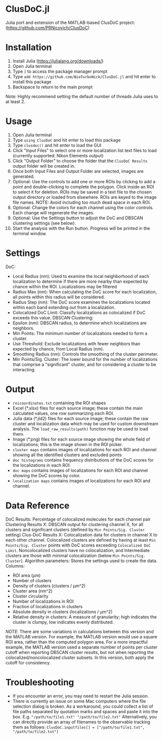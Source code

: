 # ClusDoC.jl
Julia port and extension of the MATLAB-based ClusDoC project: (https://github.com/PRNicovich/ClusDoC)

Installation
============

1. Install Julia (https://julialang.org/downloads/)
2. Open Julia terminal
3. Type `]` to access the package manager prompt
4. Type `add https://github.com/BioTurboNick/ClusDoC.jl` and hit enter to install this package
5. Backspace to return to the main prompt

Note: Highly recommend setting the default number of threads Julia uses to at least 2.

Usage
=====

1. Open Julia terminal
2. Type `using ClusDoC` and hit enter to load this package
3. Type `clusdoc()` and hit enter to load the GUI
4. Click "Input Files" to select one or more localization list text files to load (currently supported: Nikon Elements output)
5. Click "Output Folder" to choose the folder that the `ClusDoC Results` output folder will be created in.
6. Once both Input Files and Output Folder are selected, images are generated.
7. Optional: Use the controls to add one or more ROIs by clicking to add a point and double-clicking to complete the polygon. Click inside an ROI to select it for deletion. ROIs may be saved in a text file to the chosen output directory or loaded from elsewhere. ROIs are keyed to the image file names. NOTE: Avoid including too much dead space in each ROI.
8. Optional: Change the colors for each channel using the color controls. Each change will regenerate the images.
9. Optional: Use the Settings button to adjust the DoC and DBSCAN clustering settings (see below).
10. Start the analysis with the Run button. Progress will be printed in the terminal window.

Settings
========
DoC:
* Local Radius (nm): Used to examine the local neighborhood of each localization to determine if there are more nearby than expected by chance within the ROI. Localizations may be filtered 
* Radius Max (nm): When calculating the DoC score for each localization, all points within this radius will be considered.
* Radius Step (nm): The DoC score examines the localizations located within each band extending out from a localization.
* Colocalized DoC Limit: Classify localizations as colocalized if DoC exceeds this value.
DBSCAN Clustering:
* Epsilon (nm): DBSCAN radius, to determine which localizations are neighbors.
* Min Points: The minimum number of localizations needed to form a cluster.
* Use Threshold: Exclude localizations with fewer neighbors than expected by chance, from Local Radius (nm).
* Smoothing Radius (nm): Controls the smoothing of the cluster perimeter.
* Min Points/Sig. Cluster: The lower bound for the number of localizations that comprise a "significant" cluster, and for considering a cluster to be interacting.

Output
======
   - `roicoordinates.txt` containing the ROI shapes
   - Excel (*.xlsx) files for each source image; these contain the main calculated values, one row summarizing each ROI.
   - Julia data (*.jld2) files for each source image; these contain the raw cluster and localization data which may be used for custom downstream analysis. The `load_raw_results(path)` function may be used to load them.
   - Image (*.png) files for each source image showing the whole field of localizations; this is the image shown in the ROI picker.
   - `cluster maps` contains images of localizations for each ROI and channel showing all the identified clusters and excluded points
   - `doc histograms` contains frequency distributions of the DoC scores for the localizations in each ROI.
   - `doc maps` contains images of localizations for each ROI and channel showing the DoC scores by color.
   - `localization maps` contains images of localizations for each ROI and channel.

Data Reference
=================
DoC Results: Percentage of colocalized molecules for each channel pair
Clustering Results X: DBSCAN output for clustering channel X, for all clusters and significant clusters (defined by `Min Points/Sig. Cluster` setting)
Clus-DoC Results X: Colocalization data for clusters in channel X to each other channel. Colocalized clusters are defined by having at least `Min Points/Sig. Cluster` points with DoC scores exceeding `Colocalized DoC Limit`. Noncolocalized clusters have no colocalization, and Intermediate clusters are those with minimal colocalization (below `Min Points/Sig. Cluster`).
Algorithm parameters: Stores the settings used to create the data.
Columns:
* ROI area (μm)
* Number of clusters
* Density of clusters (clusters / μm^2)
* Cluster area (nm^2)
* Cluster circularity
* Number of localizations in ROI
* Fraction of localizations in clusters
* Absolute density in clusters (localizations / μm^2)
* Relative density in clusters: A measure of granularity; high indicates the cluster is clumpy, low indicates evenly distributed.


*NOTE*: There are some variations in calculations between this version and the MATLAB version. For example, the MATLAB version would use a square ROI area, rather than the computed polygon area. For a more impactful example, the MATLAB version used a separate number of points per cluster cutoff when reporting DBSCAN cluster
results, but not when reporting the colocalized/noncolocalized cluster subsets. In this version, both apply the cutoff for consistency.

Troubleshooting
================
   - If you encounter an error, you may need to restart the Julia session.
   - There is currently an issue on some Mac computers where the file selection dialog is broken. As a workaround, you could collect a list of file paths separated by quotation marks and spaces and paste it into the box. E.g. `"/path/to/file1.txt" "/path/to/file2.txt"` Alternatively, you can directly provide an array of filenames to the observable tracking them as follows: `ClusDoC.inputfiles[] = ["/path/to/file1.txt", "/path/to/file2.txt"]`
